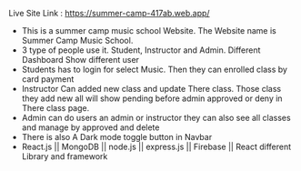 Live Site Link : https://summer-camp-417ab.web.app/

* This is a summer camp music school Website. The Website name is Summer Camp Music School.
* 3 type of people use it. Student, Instructor and Admin. Different Dashboard Show different user
* Students has to login for select Music. Then they can enrolled class by card payment
* Instructor Can added new class and update There class. Those class they add new all will show  pending before admin approved or deny in There class page.
* Admin can do users an admin or instructor they can also see all classes and manage by approved and delete
* There is also A Dark mode toggle button in Navbar
* React.js || MongoDB || node.js || express.js || Firebase || React different Library and framework 
